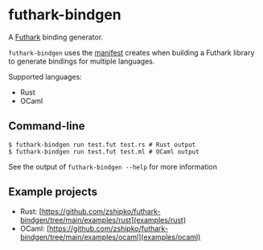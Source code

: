 # futhark-bindgen

A [Futhark](https://futhark-lang.org) binding generator.

`futhark-bindgen` uses the [manifest](https://futhark.readthedocs.io/en/latest/c-api.html#manifest) creates when building a
Futhark library to generate bindings for multiple languages.

Supported languages:

- Rust
- OCaml

## Command-line

```
$ futhark-bindgen run test.fut test.rs # Rust output
$ futhark-bindgen run test.fut test.ml # OCaml output
```

See the output of `futhark-bindgen --help` for more information

## Example projects

- Rust: [https://github.com/zshipko/futhark-bindgen/tree/main/examples/rust](examples/rust)
- OCaml: [https://github.com/zshipko/futhark-bindgen/tree/main/examples/ocaml](examples/ocaml)
